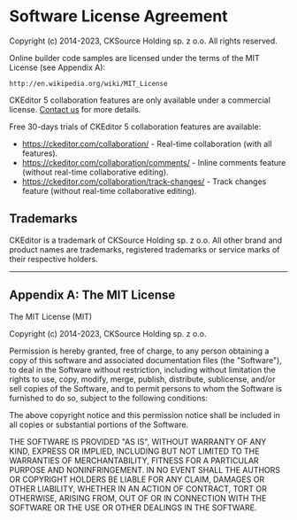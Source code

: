 # Software License Agreement

Copyright (c) 2014-2023, CKSource Holding sp. z o.o. All rights reserved.

Online builder code samples are licensed under the terms of the MIT License (see Appendix A):

    http://en.wikipedia.org/wiki/MIT_License

CKEditor 5 collaboration features are only available under a commercial license. [Contact us](https://ckeditor.com/contact/) for more details.

Free 30-days trials of CKEditor 5 collaboration features are available:

- https://ckeditor.com/collaboration/ - Real-time collaboration (with all features).
- https://ckeditor.com/collaboration/comments/ - Inline comments feature (without real-time collaborative editing).
- https://ckeditor.com/collaboration/track-changes/ - Track changes feature (without real-time collaborative editing).

## Trademarks

CKEditor is a trademark of CKSource Holding sp. z o.o. All other brand
and product names are trademarks, registered trademarks or service
marks of their respective holders.

---

## Appendix A: The MIT License

The MIT License (MIT)

Copyright (c) 2014-2023, CKSource Holding sp. z o.o.

Permission is hereby granted, free of charge, to any person obtaining a copy
of this software and associated documentation files (the "Software"), to deal
in the Software without restriction, including without limitation the rights
to use, copy, modify, merge, publish, distribute, sublicense, and/or sell
copies of the Software, and to permit persons to whom the Software is
furnished to do so, subject to the following conditions:

The above copyright notice and this permission notice shall be included in
all copies or substantial portions of the Software.

THE SOFTWARE IS PROVIDED "AS IS", WITHOUT WARRANTY OF ANY KIND, EXPRESS OR
IMPLIED, INCLUDING BUT NOT LIMITED TO THE WARRANTIES OF MERCHANTABILITY,
FITNESS FOR A PARTICULAR PURPOSE AND NONINFRINGEMENT. IN NO EVENT SHALL THE
AUTHORS OR COPYRIGHT HOLDERS BE LIABLE FOR ANY CLAIM, DAMAGES OR OTHER
LIABILITY, WHETHER IN AN ACTION OF CONTRACT, TORT OR OTHERWISE, ARISING FROM,
OUT OF OR IN CONNECTION WITH THE SOFTWARE OR THE USE OR OTHER DEALINGS IN
THE SOFTWARE.
